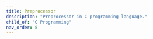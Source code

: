 ```yaml
---
title: Preprocessor
description: "Preprocessor in C programming language."
child_of: "C Programming"
nav_order: 8
---
```


